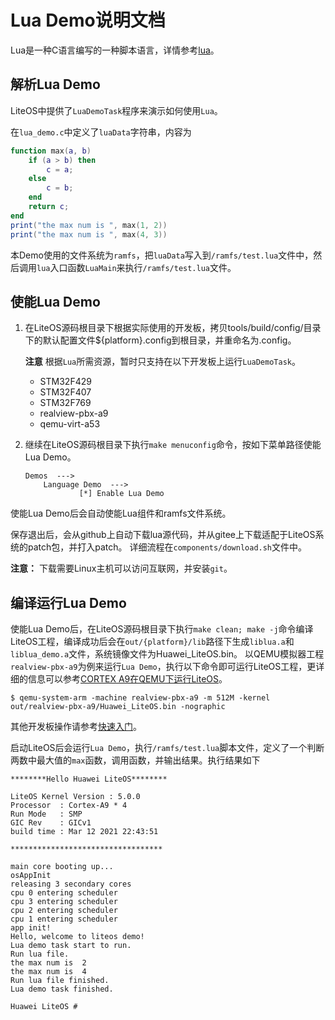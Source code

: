 # Lua Demo说明文档
Lua是一种C语言编写的一种脚本语言，详情参考<a href="https://github.com/lua/lua" target="_blank">lua</a>。

## 解析Lua Demo

LiteOS中提供了`LuaDemoTask`程序来演示如何使用`Lua`。

在`lua_demo.c`中定义了`luaData`字符串，内容为
```lua
function max(a, b)
    if (a > b) then
        c = a;
    else
        c = b;
    end
    return c;
end
print("the max num is ", max(1, 2))
print("the max num is ", max(4, 3))
```
本Demo使用的文件系统为`ramfs`，把`luaData`写入到`/ramfs/test.lua`文件中，然后调用`lua`入口函数`LuaMain`来执行`/ramfs/test.lua`文件。

## 使能Lua Demo

1. 在LiteOS源码根目录下根据实际使用的开发板，拷贝tools/build/config/目录下的默认配置文件${platform}.config到根目录，并重命名为.config。

    **注意** 根据`Lua`所需资源，暂时只支持在以下开发板上运行`LuaDemoTask`。
    - STM32F429
    - STM32F407
    - STM32F769
    - realview-pbx-a9
    - qemu-virt-a53

2. 继续在LiteOS源码根目录下执行`make menuconfig`命令，按如下菜单路径使能Lua Demo。

    ```
    Demos  --->
        Language Demo  --->
                [*] Enable Lua Demo
    ```
使能Lua Demo后会自动使能Lua组件和ramfs文件系统。

保存退出后，会从github上自动下载lua源代码，并从gitee上下载适配于LiteOS系统的patch包，并打入patch。
详细流程在`components/download.sh`文件中。

**注意：** 下载需要Linux主机可以访问互联网，并安装`git`。

## 编译运行Lua Demo

使能Lua Demo后，在LiteOS源码根目录下执行`make clean; make -j`命令编译LiteOS工程，编译成功后会在`out/{platform}/lib`路径下生成`liblua.a`和`liblua_demo.a`文件，系统镜像文件为Huawei_LiteOS.bin。
以QEMU模拟器工程`realview-pbx-a9`为例来运行`Lua Demo`，执行以下命令即可运行LiteOS工程，更详细的信息可以参考[CORTEX A9在QEMU下运行LiteOS](https://gitee.com/LiteOS/LiteOS/blob/master/targets/realview-pbx-a9/README_CN.md)。

```
$ qemu-system-arm -machine realview-pbx-a9 -m 512M -kernel out/realview-pbx-a9/Huawei_LiteOS.bin -nographic
```
其他开发板操作请参考<a href="https://gitee.com/LiteOS/LiteOS/blob/master/doc/LiteOS_Quick_Start.md" target="_blank">快速入门</a>。

启动LiteOS后会运行`Lua Demo`，执行`/ramfs/test.lua`脚本文件，定义了一个判断两数中最大值的`max`函数，调用函数，并输出结果。执行结果如下
```
********Hello Huawei LiteOS********

LiteOS Kernel Version : 5.0.0
Processor  : Cortex-A9 * 4
Run Mode   : SMP
GIC Rev    : GICv1
build time : Mar 12 2021 22:43:51

**********************************

main core booting up...
osAppInit
releasing 3 secondary cores
cpu 0 entering scheduler
cpu 3 entering scheduler
cpu 2 entering scheduler
cpu 1 entering scheduler
app init!
Hello, welcome to liteos demo!
Lua demo task start to run.
Run lua file.
the max num is 	2
the max num is 	4
Run lua file finished.
Lua demo task finished.

Huawei LiteOS #
```